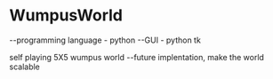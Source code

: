 # WumpusWorld
 --programming language - python 
 --GUI - python tk 

self playing 5X5 wumpus world 
 --future implentation, make the world scalable 
